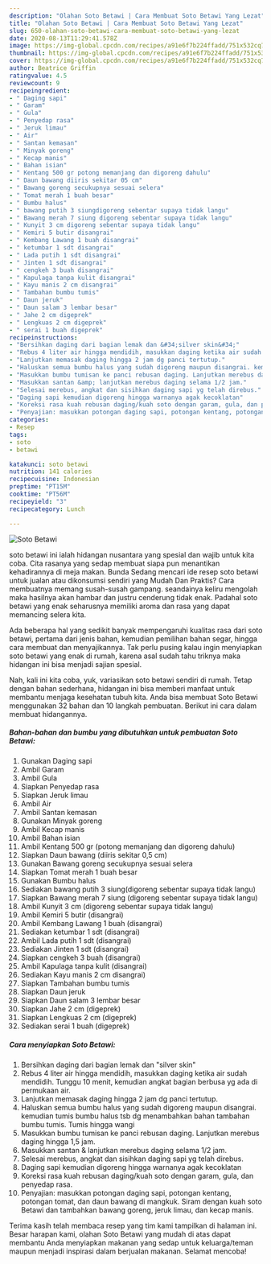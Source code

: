 ```yaml
---
description: "Olahan Soto Betawi | Cara Membuat Soto Betawi Yang Lezat"
title: "Olahan Soto Betawi | Cara Membuat Soto Betawi Yang Lezat"
slug: 650-olahan-soto-betawi-cara-membuat-soto-betawi-yang-lezat
date: 2020-08-13T11:29:41.578Z
image: https://img-global.cpcdn.com/recipes/a91e6f7b224ffadd/751x532cq70/soto-betawi-foto-resep-utama.jpg
thumbnail: https://img-global.cpcdn.com/recipes/a91e6f7b224ffadd/751x532cq70/soto-betawi-foto-resep-utama.jpg
cover: https://img-global.cpcdn.com/recipes/a91e6f7b224ffadd/751x532cq70/soto-betawi-foto-resep-utama.jpg
author: Beatrice Griffin
ratingvalue: 4.5
reviewcount: 9
recipeingredient:
- " Daging sapi"
- " Garam"
- " Gula"
- " Penyedap rasa"
- " Jeruk limau"
- " Air"
- " Santan kemasan"
- " Minyak goreng"
- " Kecap manis"
- " Bahan isian"
- " Kentang 500 gr potong memanjang dan digoreng dahulu"
- " Daun bawang diiris sekitar 05 cm"
- " Bawang goreng secukupnya sesuai selera"
- " Tomat merah 1 buah besar"
- " Bumbu halus"
- " bawang putih 3 siungdigoreng sebentar supaya tidak langu"
- " Bawang merah 7 siung digoreng sebentar supaya tidak langu"
- " Kunyit 3 cm digoreng sebentar supaya tidak langu"
- " Kemiri 5 butir disangrai"
- " Kembang Lawang 1 buah disangrai"
- " ketumbar 1 sdt disangrai"
- " Lada putih 1 sdt disangrai"
- " Jinten 1 sdt disangrai"
- " cengkeh 3 buah disangrai"
- " Kapulaga tanpa kulit disangrai"
- " Kayu manis 2 cm disangrai"
- " Tambahan bumbu tumis"
- " Daun jeruk"
- " Daun salam 3 lembar besar"
- " Jahe 2 cm digeprek"
- " Lengkuas 2 cm digeprek"
- " serai 1 buah digeprek"
recipeinstructions:
- "Bersihkan daging dari bagian lemak dan &#34;silver skin&#34;"
- "Rebus 4 liter air hingga mendidih, masukkan daging ketika air sudah mendidih. Tunggu 10 menit, kemudian angkat bagian berbusa yg ada di permukaan air."
- "Lanjutkan memasak daging hingga 2 jam dg panci tertutup."
- "Haluskan semua bumbu halus yang sudah digoreng maupun disangrai. kemudian tumis bumbu halus tsb dg menambahkan bahan tambahan bumbu tumis. Tumis hingga wangi"
- "Masukkan bumbu tumisan ke panci rebusan daging. Lanjutkan merebus daging hingga 1,5 jam."
- "Masukkan santan &amp; lanjutkan merebus daging selama 1/2 jam."
- "Selesai merebus, angkat dan sisihkan daging sapi yg telah direbus."
- "Daging sapi kemudian digoreng hingga warnanya agak kecoklatan"
- "Koreksi rasa kuah rebusan daging/kuah soto dengan garam, gula, dan penyedap rasa."
- "Penyajian: masukkan potongan daging sapi, potongan kentang, potongan tomat, dan daun bawang di mangkuk. Siram dengan kuah soto Betawi dan tambahkan bawang goreng, jeruk limau, dan kecap manis."
categories:
- Resep
tags:
- soto
- betawi

katakunci: soto betawi 
nutrition: 141 calories
recipecuisine: Indonesian
preptime: "PT15M"
cooktime: "PT56M"
recipeyield: "3"
recipecategory: Lunch

---
```



![Soto Betawi](https://img-global.cpcdn.com/recipes/a91e6f7b224ffadd/751x532cq70/soto-betawi-foto-resep-utama.jpg)


soto betawi ini ialah hidangan nusantara yang spesial dan wajib untuk kita coba. Cita rasanya yang sedap membuat siapa pun menantikan kehadirannya di meja makan.
Bunda Sedang mencari ide resep soto betawi untuk jualan atau dikonsumsi sendiri yang Mudah Dan Praktis? Cara membuatnya memang susah-susah gampang. seandainya keliru mengolah maka hasilnya akan hambar dan justru cenderung tidak enak. Padahal soto betawi yang enak seharusnya memiliki aroma dan rasa yang dapat memancing selera kita.

Ada beberapa hal yang sedikit banyak mempengaruhi kualitas rasa dari soto betawi, pertama dari jenis bahan, kemudian pemilihan bahan segar, hingga cara membuat dan menyajikannya. Tak perlu pusing kalau ingin menyiapkan soto betawi yang enak di rumah, karena asal sudah tahu triknya maka hidangan ini bisa menjadi sajian spesial.




Nah, kali ini kita coba, yuk, variasikan soto betawi sendiri di rumah. Tetap dengan bahan sederhana, hidangan ini bisa memberi manfaat untuk membantu menjaga kesehatan tubuh kita. Anda bisa membuat Soto Betawi menggunakan 32 bahan dan 10 langkah pembuatan. Berikut ini cara dalam membuat hidangannya.

<!--inarticleads1-->

##### Bahan-bahan dan bumbu yang dibutuhkan untuk pembuatan Soto Betawi:

1. Gunakan  Daging sapi
1. Ambil  Garam
1. Ambil  Gula
1. Siapkan  Penyedap rasa
1. Siapkan  Jeruk limau
1. Ambil  Air
1. Ambil  Santan kemasan
1. Gunakan  Minyak goreng
1. Ambil  Kecap manis
1. Ambil  Bahan isian
1. Ambil  Kentang 500 gr (potong memanjang dan digoreng dahulu)
1. Siapkan  Daun bawang (diiris sekitar 0,5 cm)
1. Gunakan  Bawang goreng secukupnya sesuai selera
1. Siapkan  Tomat merah 1 buah besar
1. Gunakan  Bumbu halus
1. Sediakan  bawang putih 3 siung(digoreng sebentar supaya tidak langu)
1. Siapkan  Bawang merah 7 siung (digoreng sebentar supaya tidak langu)
1. Ambil  Kunyit 3 cm (digoreng sebentar supaya tidak langu)
1. Ambil  Kemiri 5 butir (disangrai)
1. Ambil  Kembang Lawang 1 buah (disangrai)
1. Sediakan  ketumbar 1 sdt (disangrai)
1. Ambil  Lada putih 1 sdt (disangrai)
1. Sediakan  Jinten 1 sdt (disangrai)
1. Siapkan  cengkeh 3 buah (disangrai)
1. Ambil  Kapulaga tanpa kulit (disangrai)
1. Sediakan  Kayu manis 2 cm disangrai)
1. Siapkan  Tambahan bumbu tumis
1. Siapkan  Daun jeruk
1. Siapkan  Daun salam 3 lembar besar
1. Siapkan  Jahe 2 cm (digeprek)
1. Siapkan  Lengkuas 2 cm (digeprek)
1. Sediakan  serai 1 buah (digeprek)




<!--inarticleads2-->

##### Cara menyiapkan Soto Betawi:

1. Bersihkan daging dari bagian lemak dan &#34;silver skin&#34;
1. Rebus 4 liter air hingga mendidih, masukkan daging ketika air sudah mendidih. Tunggu 10 menit, kemudian angkat bagian berbusa yg ada di permukaan air.
1. Lanjutkan memasak daging hingga 2 jam dg panci tertutup.
1. Haluskan semua bumbu halus yang sudah digoreng maupun disangrai. kemudian tumis bumbu halus tsb dg menambahkan bahan tambahan bumbu tumis. Tumis hingga wangi
1. Masukkan bumbu tumisan ke panci rebusan daging. Lanjutkan merebus daging hingga 1,5 jam.
1. Masukkan santan &amp; lanjutkan merebus daging selama 1/2 jam.
1. Selesai merebus, angkat dan sisihkan daging sapi yg telah direbus.
1. Daging sapi kemudian digoreng hingga warnanya agak kecoklatan
1. Koreksi rasa kuah rebusan daging/kuah soto dengan garam, gula, dan penyedap rasa.
1. Penyajian: masukkan potongan daging sapi, potongan kentang, potongan tomat, dan daun bawang di mangkuk. Siram dengan kuah soto Betawi dan tambahkan bawang goreng, jeruk limau, dan kecap manis.




Terima kasih telah membaca resep yang tim kami tampilkan di halaman ini. Besar harapan kami, olahan Soto Betawi yang mudah di atas dapat membantu Anda menyiapkan makanan yang sedap untuk keluarga/teman maupun menjadi inspirasi dalam berjualan makanan. Selamat mencoba!
